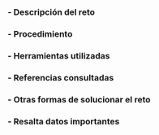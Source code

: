 ### - Descripción del reto

### - Procedimiento

### - Herramientas utilizadas

### - Referencias consultadas

### - Otras formas de solucionar el reto

### - Resalta datos importantes

